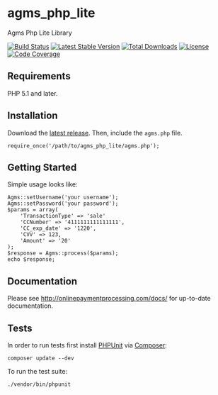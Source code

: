 # agms_php_lite
Agms Php Lite Library

[![Build Status](https://travis-ci.org/agmscode/agms_php_lite.svg?branch=master)](https://travis-ci.org/agmscode/agms_php_lite)
[![Latest Stable Version](https://poser.pugx.org/agms/agms_php_lite/v/stable.svg)](https://packagist.org/packages/agms/agms_php_lite)
[![Total Downloads](https://poser.pugx.org/agms/agms_php_lite/downloads.svg)](https://packagist.org/packages/agms/agms_php_lite)
[![License](https://poser.pugx.org/agms/agms_php_lite/license.svg)](https://packagist.org/packages/agms/agms_php_lite)
[![Code Coverage](https://coveralls.io/repos/agms/agms_php_lite/badge.png?branch=master)](https://coveralls.io/r/agms/agms_php_lite?branch=master)

## Requirements

PHP 5.1 and later.

## Installation

Download the [latest release](https://github.com/agmscode/agms_php_lite/releases). Then, include the `agms.php` file.

    require_once('/path/to/agms_php_lite/agms.php');

## Getting Started

Simple usage looks like:

    Agms::setUsername('your username');
    Agms::setPassword('your password');
    $params = array(
        'TransactionType' => 'sale'
        'CCNumber' => '4111111111111111',
        'CC_exp_date' => '1220',
        'CVV' => 123,
        'Amount' => '20'
    );
    $response = Agms::process($params);
    echo $response;

## Documentation

Please see http://onlinepaymentprocessing.com/docs/ for up-to-date documentation.


## Tests

In order to run tests first install [PHPUnit](http://packagist.org/packages/phpunit/phpunit) via [Composer](http://getcomposer.org/):

    composer update --dev

To run the test suite:

    ./vendor/bin/phpunit
